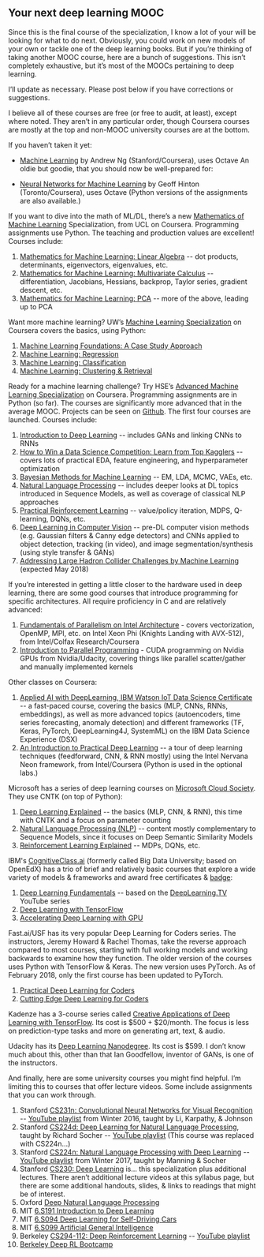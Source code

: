 ## Your next deep learning MOOC

Since this is the final course of the specialization, I know a lot of your will be looking for what to do next. Obviously, you could work on new models of your own or tackle one of the deep learning books. But if you’re thinking of taking another MOOC course, here are a bunch of suggestions. This isn’t completely exhaustive, but it’s most of the MOOCs pertaining to deep learning.

I’ll update as necessary. Please post below if you have corrections or suggestions.

I believe all of these courses are free (or free to audit, at least), except where noted. They aren’t in any particular order, though Coursera courses are mostly at the top and non-MOOC university courses are at the bottom.

If you haven’t taken it yet:

* [Machine Learning](https://www.coursera.org/learn/machine-learning) by Andrew Ng (Stanford/Coursera), uses Octave
An oldie but goodie, that you should now be well-prepared for:

* [Neural Networks for Machine Learning](https://www.coursera.org/learn/neural-networks) by Geoff Hinton (Toronto/Coursera), uses Octave (Python versions of the assignments are also available.)

If you want to dive into the math of ML/DL, there’s a new [Mathematics of Machine Learning](https://www.coursera.org/specializations/mathematics-machine-learning) Specialization, from UCL on Coursera. Programming assignments use Python. The teaching and production values are excellent! Courses include:

1. [Mathematics for Machine Learning: Linear Algebra](https://www.coursera.org/learn/linear-algebra-machine-learning) -- dot products, determinants, eigenvectors, eigenvalues, etc.
2. [Mathematics for Machine Learning: Multivariate Calculus](https://www.coursera.org/learn/multivariate-calculus-machine-learning) -- differentiation, Jacobians, Hessians, backprop, Taylor series, gradient descent, etc.
3. [Mathematics for Machine Learning: PCA](https://www.coursera.org/learn/pca-machine-learning) -- more of the above, leading up to PCA

Want more machine learning? UW’s [Machine Learning Specialization](https://www.coursera.org/specializations/machine-learning) on Coursera covers the basics, using Python:

1. [Machine Learning Foundations: A Case Study Approach](https://www.coursera.org/learn/ml-foundations)
2. [Machine Learning: Regression](https://www.coursera.org/learn/ml-regression)
3. [Machine Learning: Classification](https://www.coursera.org/learn/ml-classification)
4. [Machine Learning: Clustering & Retrieval](https://www.coursera.org/learn/ml-clustering-and-retrieval)

Ready for a machine learning challenge? Try HSE’s [Advanced Machine Learning Specialization](https://www.coursera.org/specializations/aml) on Coursera. Programming assignments are in Python (so far). The courses are significantly more advanced that in the average MOOC. Projects can be seen on [Github](https://github.com/hse-aml/). The first four courses are launched. Courses include:

1. [Introduction to Deep Learning](https://www.coursera.org/learn/intro-to-deep-learning) -- includes GANs and linking CNNs to RNNs
2. [How to Win a Data Science Competition: Learn from Top Kagglers](https://www.coursera.org/learn/competitive-data-science) -- covers lots of practical EDA, feature engineering, and hyperparameter optimization
3. [Bayesian Methods for Machine Learning](https://www.coursera.org/learn/bayesian-methods-in-machine-learning) -- EM, LDA, MCMC, VAEs, etc.
4. [Natural Language Processing](https://www.coursera.org/learn/language-processing) -- includes deeper looks at DL topics introduced in Sequence Models, as well as coverage of classical NLP approaches
5. [Practical Reinforcement Learning](https://www.coursera.org/learn/practical-rl) -- value/policy iteration, MDPS, Q-learning, DQNs, etc.
6. [Deep Learning in Computer Vision](https://www.coursera.org/learn/deep-learning-in-computer-vision) -- pre-DL computer vision methods (e.g. Gaussian filters & Canny edge detectors) and CNNs applied to object detection, tracking (in video), and image segmentation/synthesis (using style transfer & GANs)
7. [Addressing Large Hadron Collider Challenges by Machine Learning](https://www.coursera.org/learn/hadron-collider-machine-learning) (expected May 2018)

If you’re interested in getting a little closer to the hardware used in deep learning, there are some good courses that introduce programming for specific architectures. All require proficiency in C and are relatively advanced:

1. [Fundamentals of Parallelism on Intel Architecture](https://www.coursera.org/learn/parallelism-ia) - covers vectorization, OpenMP, MPI, etc. on Intel Xeon Phi (Knights Landing with AVX-512), from Intel/Colfax Research/Coursera
2. [Introduction to Parallel Programming](https://eu.udacity.com/course/intro-to-parallel-programming--cs344) - CUDA programming on Nvidia GPUs from Nvidia/Udacity, covering things like parallel scatter/gather and manually implemented kernels

Other classes on Coursera:

1. [Applied AI with DeepLearning, IBM Watson IoT Data Science Certificate](https://www.coursera.org/learn/ai) -- a fast-paced course, covering the basics (MLP, CNNs, RNNs, embeddings), as well as more advanced topics (autoencoders, time series forecasting, anomaly detection) and different frameworks (TF, Keras, PyTorch, DeepLearning4J, SystemML) on the IBM Data Science Experience (DSX)
2. [An Introduction to Practical Deep Learning](https://www.coursera.org/learn/intro-practical-deep-learning) -- a tour of deep learning techniques (feedforward, CNN, & RNN mostly) using the Intel Nervana Neon framework, from Intel/Coursera (Python is used in the optional labs.)

Microsoft has a series of deep learning courses on [Microsoft Cloud Society](https://cloudsociety.learning.microsoft.com/). They use CNTK (on top of Python):

1. [Deep Learning Explained](https://cloudsociety.learning.microsoft.com/courses/course-v1:Microsoft+DAT236x+2018_T1/about) -- the basics (MLP, CNN, & RNN), this time with CNTK and a focus on parameter counting
2. [Natural Language Processing (NLP)](https://cloudsociety.learning.microsoft.com/courses/course-v1:Microsoft+DEV288x+2018_T1/about) -- content mostly complementary to Sequence Models, since it focuses on Deep Semantic Similarity Models
3. [Reinforcement Learning Explained](https://cloudsociety.learning.microsoft.com/courses/course-v1:Microsoft+DAT257x+2018_T1/about) -- MDPs, DQNs, etc.

IBM's [CognitiveClass.ai](https://cognitiveclass.ai/) (formerly called Big Data University; based on OpenEdX) has a trio of brief and relatively basic courses that explore a wide variety of models & frameworks and award free certificates & [badge](https://cognitiveclass.ai/badges/deep-learning/):

1. [Deep Learning Fundamentals](https://cognitiveclass.ai/courses/introduction-deep-learning/) -- based on the [DeepLearning.TV](https://www.youtube.com/channel/UC9OeZkIwhzfv-_Cb7fCikLQ/videos?sort=da&view=0&flow=grid) YouTube series
2. [Deep Learning with TensorFlow](https://cognitiveclass.ai/courses/deep-learning-tensorflow/)
3. [Accelerating Deep Learning with GPU](https://cognitiveclass.ai/courses/accelerating-deep-learning-gpu/)

Fast.ai/USF has its very popular Deep Learning for Coders series. The instructors, Jeremy Howard & Rachel Thomas, take the reverse approach compared to most courses, starting with full working models and working backwards to examine how they function. The older version of the courses uses Python with TensorFlow & Keras. The new version uses PyTorch. As of February 2018, only the first course has been updated to PyTorch.

1. [Practical Deep Learning for Coders](http://course.fast.ai/)
2. [Cutting Edge Deep Learning for Coders](http://course.fast.ai/part2.html)

Kadenze has a 3-course series called [Creative Applications of Deep Learning with TensorFlow](https://www.kadenze.com/programs/creative-applications-of-deep-learning-with-tensorflow). Its cost is $500 + $20/month. The focus is less on prediction-type tasks and more on generating art, text, & audio.

Udacity has its [Deep Learning Nanodegree](https://www.udacity.com/course/deep-learning-nanodegree--nd101). Its cost is $599. I don’t know much about this, other than that Ian Goodfellow, inventor of GANs, is one of the instructors.

And finally, here are some university courses you might find helpful. I’m limiting this to courses that offer lecture videos. Some include assignments that you can work through.

1. Stanford [CS231n: Convolutional Neural Networks for Visual Recognition](http://cs231n.stanford.edu/syllabus.html) -- [YouTube playlist](https://www.youtube.com/playlist?list=PLkt2uSq6rBVctENoVBg1TpCC7OQi31AlC) from Winter 2016, taught by Li, Karpathy, & Johnson
2. Stanford [CS224d: Deep Learning for Natural Language Processing](http://cs224d.stanford.edu/syllabus.html), taught by Richard Socher -- [YouTube playlist](https://www.youtube.com/playlist?list=PLlJy-eBtNFt4CSVWYqscHDdP58M3zFHIG) (This course was replaced with CS224n…)
3. Stanford [CS224n: Natural Language Processing with Deep Learning](http://web.stanford.edu/class/cs224n/syllabus.html) -- [YouTube playlist](https://www.youtube.com/playlist?list=PL3FW7Lu3i5Jsnh1rnUwq_TcylNr7EkRe6) from Winter 2017, taught by Manning & Socher
4. Stanford [CS230: Deep Learning](http://cs230.stanford.edu/syllabus.html) is… this specialization plus additional lectures. There aren’t additional lecture videos at this syllabus page, but there are some additional handouts, slides, & links to readings that might be of interest.
5. Oxford [Deep Natural Language Processing](https://github.com/oxford-cs-deepnlp-2017/lectures/blob/master/README.md)
6. MIT [6.S191 Introduction to Deep Learning](http://introtodeeplearning.com/index.html)
7. MIT [6.S094 Deep Learning for Self-Driving Cars](https://selfdrivingcars.mit.edu/)
8. MIT [6.S099 Artificial General Intelligence](https://agi.mit.edu/)
9. Berkeley [CS294-112: Deep Reinforcement Learning](http://rll.berkeley.edu/deeprlcourse/) -- [YouTube playlist](https://www.youtube.com/playlist?list=PLkFD6_40KJIznC9CDbVTjAF2oyt8_VAe3)
10. [Berkeley Deep RL Bootcamp](https://sites.google.com/view/deep-rl-bootcamp/lectures)
